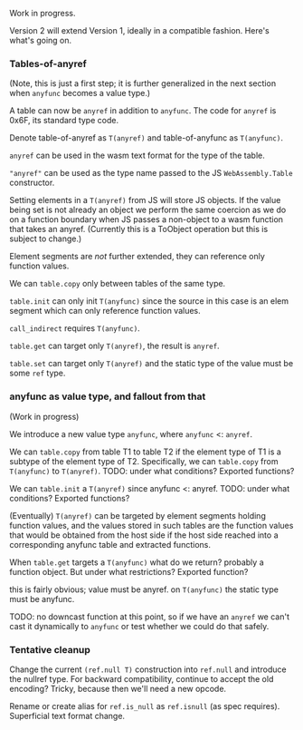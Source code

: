 Work in progress.

Version 2 will extend Version 1, ideally in a compatible fashion.  Here's what's going on.

### Tables-of-anyref

(Note, this is just a first step; it is further generalized in the next section when `anyfunc` becomes a value type.)

A table can now be `anyref` in addition to `anyfunc`.  The code for `anyref` is 0x6F, its standard type code.

Denote table-of-anyref as `T(anyref)` and table-of-anyfunc as `T(anyfunc)`.

`anyref` can be used in the wasm text format for the type of the table.

`"anyref"` can be used as the type name passed to the JS `WebAssembly.Table` constructor.

Setting elements in a `T(anyref)` from JS will store JS objects.  If the value being set is not already an object we perform the same coercion as we do on a function boundary when JS passes a non-object to a wasm function that takes an anyref.  (Currently this is a ToObject operation but this is subject to change.)

Element segments are *not* further extended, they can reference only function values.

We can `table.copy` only between tables of the same type.

`table.init` can only init `T(anyfunc)` since the source in this case is an elem segment which can only reference function values.

`call_indirect` requires `T(anyfunc)`.

`table.get` can target only `T(anyref)`, the result is `anyref`.

`table.set` can target only `T(anyref)` and the static type of the value must be some `ref` type.

### anyfunc as value type, and fallout from that

(Work in progress)

We introduce a new value type `anyfunc`, where `anyfunc` <: `anyref`.

We can `table.copy` from table T1 to table T2 if the element type of T1 is a subtype of the element type of T2.  Specifically, we can `table.copy` from `T(anyfunc)` to `T(anyref)`.  TODO: under what conditions?  Exported functions?

We can `table.init` a `T(anyref)` since anyfunc <: anyref.  TODO: under what conditions?  Exported functions?

(Eventually)  `T(anyref)` can be targeted by element segments holding function values,  and the values stored in such tables are the function values that would be obtained from the host side if the host side reached into a corresponding anyfunc table and extracted functions.

When `table.get` targets a `T(anyfunc)` what do we return?  probably a function object.  But under what restrictions?  Exported function?

this is fairly obvious; value must be anyref.  on `T(anyfunc)` the static type must be anyfunc.

TODO: no downcast function at this point, so if we have an `anyref` we can't cast it dynamically to `anyfunc` or test whether we could do that safely.  


### Tentative cleanup

Change the current `(ref.null T)` construction into `ref.null` and introduce the nullref type.  For backward compatibility, continue to accept the old encoding?  Tricky, because then we'll need a new opcode.

Rename or create alias for `ref.is_null` as `ref.isnull` (as spec requires).  Superficial text format change.
